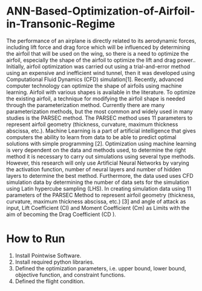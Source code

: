 # ANN-Based-Optimization-of-Airfoil-in-Transonic-Regime

The performance of an airplane is directly related to its aerodynamic forces, including lift force and drag force which will be influenced by determining the airfoil that will be used on the wing, so there is a need to optimize the airfoil, especially the shape of the airfoil to optimize the lift and drag power.. Initially, airfoil optimization was carried out using a trial-and-error method using an expensive and inefficient wind tunnel, then it was developed using Computational Fluid Dynamics (CFD) simulation[1]. Recently, advanced computer technology can optimize the shape of airfoils using machine learning. 
Airfoil with various shapes is available in the literature. To optimize the existing airfoil, a technique for modifying the airfoil shape is needed through the parameterization method. Currently there are many parameterization methods, but the most common and widely used in many studies is the PARSEC method. The PARSEC method uses 11 parameters to represent airfoil geometry (thickness, curvature, maximum thickness abscissa, etc.).
Machine Learning is a part of artificial intelligence that gives computers the ability to learn from data to be able to predict optimal solutions with simple programming [2]. Optimization using machine learning is very dependent on the data and methods used, to determine the right method it is necessary to carry out simulations using several type methods. However, this research will only use Artificial Neural Networks by varying the activation function, number of neural layers and number of hidden layers to determine the best method. Furthermore, the data used uses CFD simulation data by determining the number of data sets for the simulation using Latin hypercube sampling (LHS). In creating simulation data using 11 parameters of the PARSEC Method to represent airfoil geometry (thickness, curvature, maximum thickness abscissa, etc.) [3] and angle of attack as input, Lift Coefficient (Cl) and Moment Coefficient (Cm) as Limits with the aim of becoming the Drag Coefficient (CD ).

# How to Run
1. Install Pointwise Software.
2. Install required python libraries.
3. Defined the optimization parameters, i.e. upper bound, lower bound, objective function, and constraint functions.
4. Defined the flight condition.
